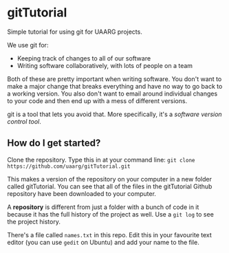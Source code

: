 gitTutorial
===========

Simple tutorial for using git for UAARG projects.

We use git for:
- Keeping track of changes to all of our software
- Writing software collaboratively, with lots of people on a team

Both of these are pretty important when writing software. You don't want to make a major change that breaks everything and have no way to go back to a working version. You also don't want to email around individual changes to your code and then end up with a mess of different versions.

git is a tool that lets you avoid that. More specifically, it's a *software version control tool*.

How do I get started?
---------------------
Clone the repository. Type this in at your command line:
`git clone https://github.com/uaarg/gitTutorial.git`

This makes a version of the repository on your computer in a new folder called gitTutorial. You can see that all of the files in the gitTutorial Github repository have been downloaded to your computer.

A **repository** is different from just a folder with a bunch of code in it because it has the full history of the project as well. Use a `git log` to see the project history.

There's a file called `names.txt` in this repo. Edit this in your favourite text editor (you can use `gedit` on Ubuntu) and add your name to the file.
